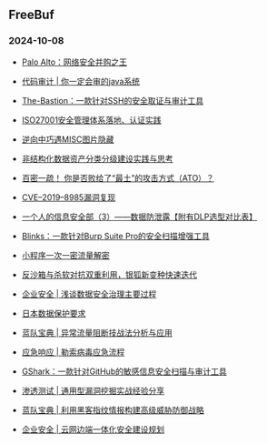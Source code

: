 ## FreeBuf 
### 2024-10-08

+ [Palo Alto：网络安全并购之王](https://www.freebuf.com/articles/neopoints/412202.html)

+ [代码审计 | 你一定会审的java系统](https://www.freebuf.com/articles/web/393271.html)

+ [The-Bastion：一款针对SSH的安全取证与审计工具](https://www.freebuf.com/sectool/412158.html)

+ [ISO27001安全管理体系落地、认证实践](https://www.freebuf.com/articles/security-management/394956.html)

+ [逆向中巧遇MISC图片隐藏](https://www.freebuf.com/defense/411424.html)

+ [非结构化数据资产分类分级建设实践与思考](https://www.freebuf.com/articles/database/396282.html)

+ [百密一疏！
你是否败给了“最土”的攻击方式（ATO）？](https://www.freebuf.com/news/411745.html)

+ [CVE–2019–8985漏洞复现](https://www.freebuf.com/vuls/408217.html)

+ [一个人的信息安全部（3）——数据防泄露【附有DLP选型对比表】](https://www.freebuf.com/articles/security-management/397806.html)

+ [Blinks：一款针对Burp Suite Pro的安全扫描增强工具](https://www.freebuf.com/sectool/412153.html)

+ [小程序一次一密流量解密](https://www.freebuf.com/articles/web/390152.html)

+ [反沙箱与杀软对抗双重利用，银狐新变种快速迭代](https://www.freebuf.com/articles/others-articles/412057.html)

+ [企业安全 | 浅谈数据安全治理主要过程](https://www.freebuf.com/articles/es/397153.html)

+ [日本数据保护要求](https://www.freebuf.com/articles/database/411518.html)

+ [蓝队宝典 | 异常流量阻断技战法分析与应用](https://www.freebuf.com/articles/network/410134.html)

+ [应急响应 | 勒索病毒应急流程](https://www.freebuf.com/articles/es/407931.html)

+ [GShark：一款针对GitHub的敏感信息安全扫描与审计工具](https://www.freebuf.com/sectool/412152.html)

+ [渗透测试 | 通用型漏洞挖掘实战经验分享](https://www.freebuf.com/articles/web/403529.html)

+ [蓝队宝典 | 利用黑客指纹情报构建高级威胁防御战略](https://www.freebuf.com/articles/network/412136.html)

+ [企业安全 | 云网边端一体化安全建设规划](https://www.freebuf.com/articles/403836.html)

